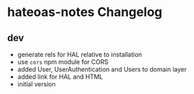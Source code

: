 # hateoas-notes Changelog

## dev

* generate rels for HAL relative to installation
* use `cors` npm module for CORS
* added User, UserAuthentication and Users to domain layer
* added link for HAL and HTML
* initial version